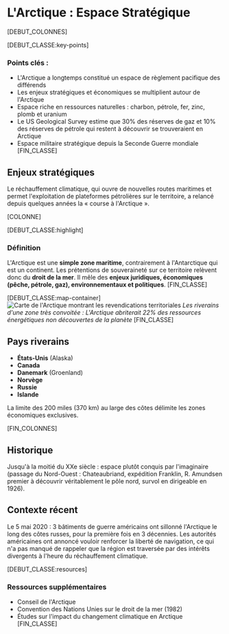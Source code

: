 # L'Arctique : Espace Stratégique

[DEBUT_COLONNES]

[DEBUT_CLASSE:key-points]
### Points clés :
- L'Arctique a longtemps constitué un espace de règlement pacifique des différends
- Les enjeux stratégiques et économiques se multiplient autour de l'Arctique
- Espace riche en ressources naturelles : charbon, pétrole, fer, zinc, plomb et uranium
- Le US Geological Survey estime que 30% des réserves de gaz et 10% des réserves de pétrole qui restent à découvrir se trouveraient en Arctique
- Espace militaire stratégique depuis la Seconde Guerre mondiale
[FIN_CLASSE]

## Enjeux stratégiques

Le réchauffement climatique, qui ouvre de nouvelles routes maritimes et permet l'exploitation de plateformes pétrolières sur le territoire, a relancé depuis quelques années la « course à l'Arctique ».

[COLONNE]

[DEBUT_CLASSE:highlight]
### Définition

L'Arctique est une **simple zone maritime**, contrairement à l'Antarctique qui est un continent. Les prétentions de souveraineté sur ce territoire relèvent donc du **droit de la mer**. Il mêle des **enjeux juridiques, économiques (pêche, pétrole, gaz), environnementaux et politiques**.
[FIN_CLASSE]

[DEBUT_CLASSE:map-container]
![Carte de l'Arctique montrant les revendications territoriales](/api/placeholder/600/400)
*Les riverains d'une zone très convoitée : L'Arctique abriterait 22% des ressources énergétiques non découvertes de la planète*
[FIN_CLASSE]

## Pays riverains

- **États-Unis** (Alaska)
- **Canada**
- **Danemark** (Groenland)
- **Norvège**
- **Russie**
- **Islande**

La limite des 200 miles (370 km) au large des côtes délimite les zones économiques exclusives.

[FIN_COLONNES]

## Historique

Jusqu'à la moitié du XXe siècle : espace plutôt conquis par l'imaginaire (passage du Nord-Ouest : Chateaubriand, expédition Franklin, R. Amundsen premier à découvrir véritablement le pôle nord, survol en dirigeable en 1926).

## Contexte récent

Le 5 mai 2020 : 3 bâtiments de guerre américains ont sillonné l'Arctique le long des côtes russes, pour la première fois en 3 décennies. Les autorités américaines ont annoncé vouloir renforcer la liberté de navigation, ce qui n'a pas manqué de rappeler que la région est traversée par des intérêts divergents à l'heure du réchauffement climatique.

[DEBUT_CLASSE:resources]
### Ressources supplémentaires
- Conseil de l'Arctique
- Convention des Nations Unies sur le droit de la mer (1982)
- Études sur l'impact du changement climatique en Arctique
[FIN_CLASSE]
